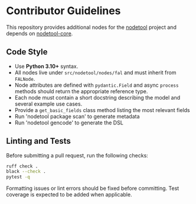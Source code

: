 # Contributor Guidelines

This repository provides additional nodes for the [nodetool](https://github.com/nodetool-ai/nodetool) project and depends on [nodetool-core](https://github.com/nodetool-ai/nodetool-core).

## Code Style

* Use **Python 3.10+** syntax.
* All nodes live under `src/nodetool/nodes/fal` and must inherit from `FALNode`.
* Node attributes are defined with `pydantic.Field` and async `process` methods should return the appropriate reference type.
* Each node must contain a short docstring describing the model and several example use cases.
* Provide a `get_basic_fields` class method listing the most relevant fields
* Run 'nodetool package scan' to generate metadata
* Run 'nodetool gencode' to generate the DSL

## Linting and Tests

Before submitting a pull request, run the following checks:

```bash
ruff check .
black --check .
pytest -q
```

Formatting issues or lint errors should be fixed before committing. Test coverage is expected to be added when applicable.

